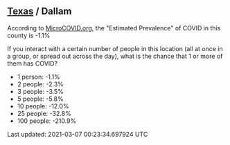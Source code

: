 
## [Texas](/united-states/texas) / Dallam

According to [MicroCOVID.org](http://microcovid.org),
the "Estimated Prevalence" of COVID in this county is -1.1%

If you interact with a certain number of people in this location
(all at once in a group, or spread out across the day), what is the chance that
1 or more of them has COVID?

- 1 person: -1.1%
- 2 people: -2.3%
- 3 people: -3.5%
- 5 people: -5.8%
- 10 people: -12.0%
- 25 people: -32.8%
- 100 people: -210.9%

Last updated: 2021-03-07 00:23:34.697924 UTC
